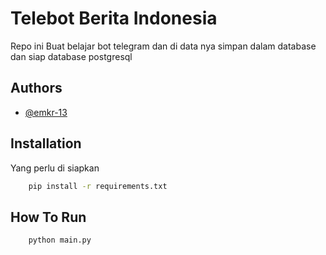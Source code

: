 
# Telebot Berita Indonesia

Repo ini Buat belajar bot telegram dan di data nya simpan dalam database dan siap database postgresql


## Authors

- [@emkr-13](https://www.github.com/emkr-13)


## Installation

Yang perlu di siapkan 

```bash
    pip install -r requirements.txt
```

## How To Run

```bash
    python main.py
```
